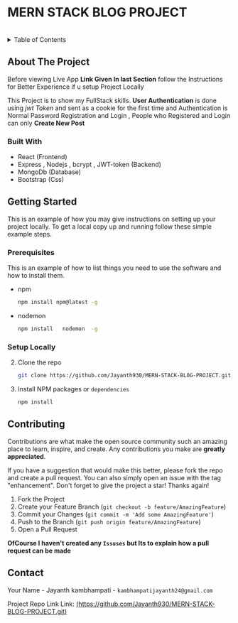 # MERN STACK BLOG PROJECT

<!-- PROJECT LOGO -->
<br />
<!-- TABLE OF CONTENTS -->
<details>
  <summary>Table of Contents</summary>
  <ol>
    <li>
      <a href="#about-the-project">About The Project</a>
      <ul>
        <li><a href="#built-with">Built With</a></li>
      </ul>
    </li>
    <li>
      <a href="#getting-started">Getting Started</a>
      <ul>
        <li><a href="#prerequisites">Prerequisites</a></li>
        <li><a href="#installation">Installation</a></li>
      </ul>
    </li>
    <li><a href="#contributing">Contributing</a></li>
    <li><a href="#contact">Contact</a></li>
  </ol>
</details>



<!-- ABOUT THE PROJECT -->
## About The Project
Before viewing Live App **Link Given In last Section** follow the Instructions for Better Experience if u setup Project Locally 

This Project is to show my FullStack skills. **User Authentication** is done using *jwt Token* and sent as a cookie for the first time and Authentication is Normal Password Registration and Login , People who Registered and Login can only **Create New Post**


### Built With

* React  (Frontend)
* Express , Nodejs , bcrypt , JWT-token  (Backend)
* MongoDb (Database)
* Bootstrap (Css)


<!-- GETTING STARTED -->
## Getting Started

This is an example of how you may give instructions on setting up your project locally.
To get a local copy up and running follow these simple example steps.

### Prerequisites

This is an example of how to list things you need to use the software and how to install them.
* npm
  ```sh
  npm install npm@latest -g
  ```
* nodemon
  ```sh
  npm install   nodemon  -g
  ```
  
### Setup Locally

2. Clone the repo
   ```sh
   git clone https://github.com/Jayanth930/MERN-STACK-BLOG-PROJECT.git
   ```
3. Install NPM packages or `dependencies`
   ```sh
   npm install
   ```

<!-- USAGE EXAMPLES -->

<!-- ROADMAP -->

<!-- CONTRIBUTING -->
## Contributing

Contributions are what make the open source community such an amazing place to learn, inspire, and create. Any contributions you make are **greatly appreciated**.

If you have a suggestion that would make this better, please fork the repo and create a pull request. You can also simply open an issue with the tag "enhancement".
Don't forget to give the project a star! Thanks again!

1. Fork the Project
2. Create your Feature Branch (`git checkout -b feature/AmazingFeature`)
3. Commit your Changes (`git commit -m 'Add some AmazingFeature'`)
4. Push to the Branch (`git push origin feature/AmazingFeature`)
5. Open a Pull Request

**OfCourse I haven't created  any `Issuses` but Its to explain how a pull request can be made**





<!-- CONTACT -->
## Contact

Your Name - Jayanth kambhampati - `kambhampatijayanth24@gmail.com`

Project Repo Link Link: [(https://github.com/Jayanth930/MERN-STACK-BLOG-PROJECT.git)](https://github.com/Jayanth930/MERN-STACK-BLOG-PROJECT.git)
